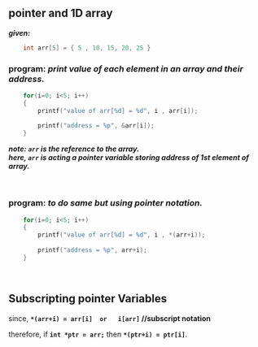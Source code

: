 ## pointer and 1D array
***given:***
```C
	int arr[5] = { 5 , 10, 15, 20, 25 }
```


### program: <em>print value of each element in an array and their address.</em>
```C
	for(i=0; i<5; i++)
	{
		printf("value of arr[%d] = %d", i , arr[i]);
		
		printf("address = %p", &arr[i]);
	}
```

***note: ``arr`` is the reference to the array.
<br/>here, ``arr`` is acting a pointer variable storing address of 1st element of array.***

<br/>

### program: <em>to do same but using pointer notation.</em>
```C
	for(i=0; i<5; i++)
	{
		printf("value of arr[%d] = %d", i , *(arr+i));
		
		printf("address = %p", arr+i);
	}
```

<br/>

## Subscripting pointer Variables
since, <b>```*(arr+i) = arr[i]  or   i[arr]```	//subscript notation</b>

therefore, if <b>```int *ptr = arr;```</b> then <b>```*(ptr+i) = ptr[i]```</b>.
	
<br/>





